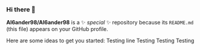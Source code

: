 ### Hi there 👋


**Al6ander98/Al6ander98** is a ✨ _special_ ✨ repository because its `README.md` (this file) appears on your GitHub profile.

Here are some ideas to get you started:
Testing line
Testing
Testing
Testing
